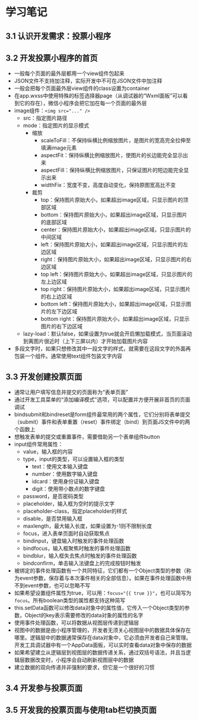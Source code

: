 # 学习笔记

## 3.1 认识开发需求：投票小程序

## 3.2 开发投票小程序的首页

* 一般每个页面的最外层都用一个view组件包起来
* JSON文件不支持加注释，实际开发中不可在JSON文件中加注释
* 一般会把每个页面最外层view组件的class设置为container
* 在app.wxss中使用特殊的标签选择器page（从调试器的“Wxml面板”可以看到它的存在），微信小程序会把它加在每一个页面的最外层
* image组件：` <img src="..." /> `
  * src：指定图片路径
  * mode：指定图片的显示模式
    * 缩放
      * scaleToFill：不保持纵横比例缩放图片，是图片的宽高完全拉伸至填满image元素
      * aspectFit：保持纵横比例缩放图片，使图片的长边能完全显示出来
      * aspectFill：保持纵横比例缩放图片，只保证图片的短边能完全显示出来
      * widthFix：宽度不变，高度自动变化，保持原图宽高比不变
    * 裁剪
      * top：保持图片原始大小，如果超出image区域，只显示图片的顶部区域
      * bottom：保持图片原始大小，如果超出image区域，只显示图片的底部区域
      * center：保持图片原始大小，如果超出image区域，只显示图片的中间区域
      * left：保持图片原始大小，如果超出image区域，只显示图片的左边区域
      * right：保持图片原始大小，如果超出image区域，只显示图片的右边区域
      * top left：保持图片原始大小，如果超出image区域，只显示图片的左上边区域
      * top right：保持图片原始大小，如果超出image区域，只显示图片的右上边区域
      * bottom left：保持图片原始大小，如果超出image区域，只显示图片的左下边区域
      * bottom right：保持图片原始大小，如果超出image区域，只显示图片的右下边区域
  * lazy-load：默认false，如果设置为true就会开启懒加载模式，当页面滚动到离图片很近时（上下三屏以内）才开始加载图片内容
* 多段文字时，如果只想修改其中一段文字的样式，就需要在这段文字的外面再包装一个组件。通常使用text组件包装文字内容

## 3.3 开发创建投票页面

* 通常让用户填写信息并提交的页面称为“表单页面”
* 通过开发工具菜单的“添加编译模式”选项，可以配置并方便开展非首页的页面调试
* bindsubmit和bindreset是form组件最常用的两个属性，它们分别将表单提交（submit）事件和表单重置（reset）事件绑定（bind）到页面JS文件中的两个函数上
* 想触发表单的提交或重置事件，需要借助另一个表单组件button
* input组件常用属性：
  * value，输入框的内容
  * type，input的类型，可以设置输入框的类型
    * text：使用文本输入键盘
    * number：使用数字输入键盘
    * idcard：使用身份证输入键盘
    * digit：使用带小数点的数字键盘
  * password，是否密码类型
  * placeholder，输入框为空时的提示文字
  * placeholder-class，指定placeholder的样式
  * disable，是否禁用输入框
  * maxlength，最大输入长度，如果设置为-1则不限制长度
  * focus，进入表单页面时自动获取焦点
  * bindinput，键盘输入时触发的事件处理函数
  * bindfocus，输入框聚焦时触发的事件处理函数
  * bindblur，输入框失去焦点时触发的事件处理函数
  * bindconfirm，单击输入法键盘上的完成按钮时触发
* 被绑定的事件处理函数有一个共同特征，它们都有一个Object类型的参数（称为event参数，保存着与本次事件相关的全部信息）。如果在事件处理函数中用不到event参数，也可以忽略不写
* 如果希望设置组件属性为true，可以用：` focus="{{ true }}" `，也可以简写为 ` focus `。所有boolean类型的属性都支持这种简写
* this.setData函数可以修改data对象中的属性值，它传入一个Object类型的参数，Object的key表示需要修改的data对象的属性的名字
* 使用事件处理函数，可以将数据从视图层传递到逻辑层
* 视图中的数据是由小程序管理的，开发者无须关心视图层中的数据具体保存在哪里。逻辑层中的数据通常保存在data对象中，它必须由开发者自己来管理。开发工具调试器中有一个AppData面板，可以实时查看data对象中保存的数据
* 如果希望建立从逻辑层到视图层的数据传递关系，通过双括号语法，并且当逻辑层数据改变时，小程序会自动刷新视图层中的数据
* 建立数据的双向传递并非强制的要求，但它是一个很好的习惯

## 3.4 开发参与投票页面

## 3.5 开发我的投票页面与使用tab栏切换页面

